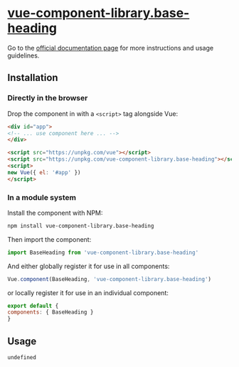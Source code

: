 # [vue-component-library.base-heading](https://www.vuecomponentlibrary.com/components/base-heading.html)

Go to the [official documentation page](https://www.vuecomponentlibrary.com/components/base-heading.html) for more instructions and usage guidelines.

## Installation

### Directly in the browser

Drop the component in with a `<script>` tag alongside Vue:

```html
<div id="app">
<!-- ... use component here ... -->
</div>

<script src="https://unpkg.com/vue"></script>
<script src="https://unpkg.com/vue-component-library.base-heading"></script>
<script>
new Vue({ el: '#app' })
</script>
```

### In a module system

Install the component with NPM:

```bash
npm install vue-component-library.base-heading
```

Then import the component:

```js
import BaseHeading from 'vue-component-library.base-heading'
```

And either globally register it for use in all components:

```js
Vue.component(BaseHeading, 'vue-component-library.base-heading')
```

or locally register it for use in an individual component:

```js
export default {
components: { BaseHeading }
}
```

## Usage

```html
undefined
```
